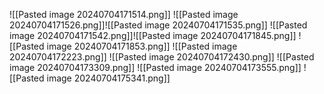 ![[Pasted image 20240704171514.png]]
![[Pasted image 20240704171526.png]]![[Pasted image 20240704171535.png]]
![[Pasted image 20240704171542.png]]![[Pasted image 20240704171845.png]]
![[Pasted image 20240704171853.png]]
![[Pasted image 20240704172223.png]]
![[Pasted image 20240704172430.png]]
![[Pasted image 20240704173309.png]]
![[Pasted image 20240704173555.png]]
![[Pasted image 20240704175341.png]]